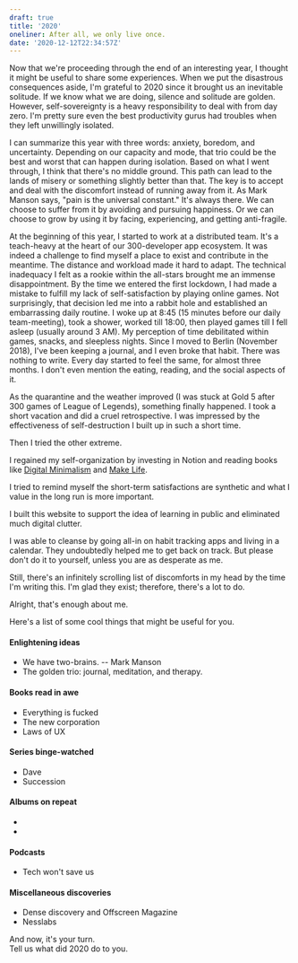 ```yaml
---
draft: true
title: '2020'
oneliner: After all, we only live once.
date: '2020-12-12T22:34:57Z'
---
```


Now that we're proceeding through the end of an interesting year, I thought it might be useful to share some experiences. When we put the disastrous consequences aside, I'm grateful to 2020 since it brought us an inevitable solitude. If we know what we are doing, silence and solitude are golden. However, self-sovereignty is a heavy responsibility to deal with from day zero. I'm pretty sure even the best productivity gurus had troubles when they left unwillingly isolated.

I can summarize this year with three words: anxiety, boredom, and uncertainty. Depending on our capacity and mode, that trio could be the best and worst that can happen during isolation. Based on what I went through, I think that there's no middle ground. This path can lead to the lands of misery or something slightly better than that. The key is to accept and deal with the discomfort instead of running away from it. As Mark Manson says, "pain is the universal constant." It's always there. We can choose to suffer from it by avoiding and pursuing happiness. Or we can choose to grow by using it by facing, experiencing, and getting anti-fragile.

At the beginning of this year, I started to work at a distributed team. It's a teach-heavy at the heart of our 300-developer app ecosystem. It was indeed a challenge to find myself a place to exist and contribute in the meantime. The distance and workload made it hard to adapt. The technical inadequacy I felt as a rookie within the all-stars brought me an immense disappointment. By the time we entered the first lockdown, I had made a mistake to fulfill my lack of self-satisfaction by playing online games. Not surprisingly, that decision led me into a rabbit hole and established an embarrassing daily routine. I woke up at 8:45 (15 minutes before our daily team-meeting), took a shower, worked till 18:00, then played games till I fell asleep (usually around 3 AM). My perception of time debilitated within games, snacks, and sleepless nights. Since I moved to Berlin (November 2018), I've been keeping a journal, and I even broke that habit. There was nothing to write. Every day started to feel the same, for almost three months. I don't even mention the eating, reading, and the social aspects of it.

As the quarantine and the weather improved (I was stuck at Gold 5 after 300 games of League of Legends), something finally happened. I took a short vacation and did a cruel retrospective. I was impressed by the effectiveness of self-destruction I built up in such a short time.

Then I tried the other extreme.

I regained my self-organization by investing in Notion and reading books like [Digital Minimalism]() and [Make Life]().

I tried to remind myself the short-term satisfactions are synthetic and what I value in the long run is more important.

I built this website to support the idea of learning in public and eliminated much digital clutter.

I was able to cleanse by going all-in on habit tracking apps and living in a calendar. They undoubtedly helped me to get back on track. But please don't do it to yourself, unless you are as desperate as me.

Still, there's an infinitely scrolling list of discomforts in my head by the time I'm writing this. I'm glad they exist; therefore, there's a lot to do.

Alright, that's enough about me.

Here's a list of some cool things that might be useful for you.

#### Enlightening ideas

- We have two-brains. -- Mark Manson
- The golden trio: journal, meditation, and therapy.

#### Books read in awe

- Everything is fucked
- The new corporation
- Laws of UX

#### Series binge-watched

- Dave
- Succession

#### Albums on repeat

-
-

#### Podcasts

- Tech won't save us

#### Miscellaneous discoveries

- Dense discovery and Offscreen Magazine
- Nesslabs

And now, it's your turn. \
Tell us what did 2020 do to you.
